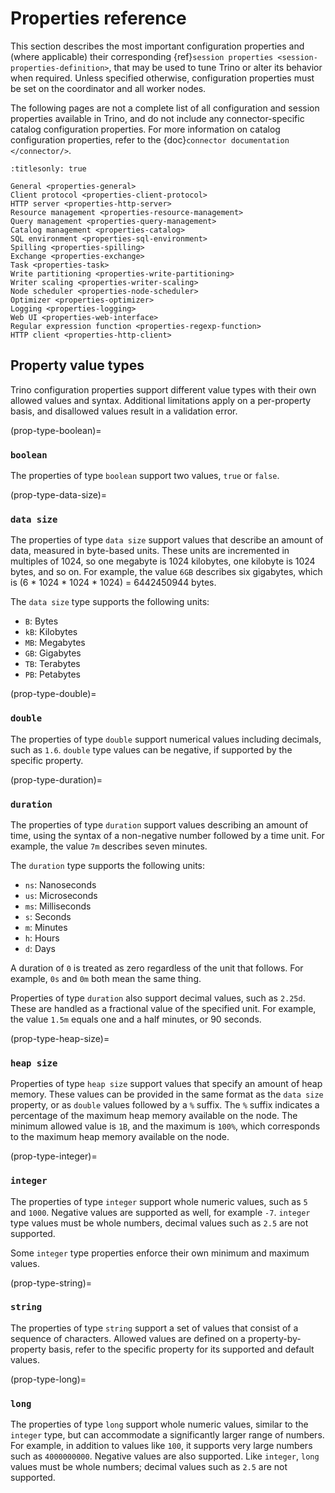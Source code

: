 # Properties reference

This section describes the most important configuration properties and (where
applicable) their corresponding {ref}`session properties
<session-properties-definition>`, that may be used to tune Trino or alter its
behavior when required. Unless specified otherwise, configuration properties
must be set on the coordinator and all worker nodes.

The following pages are not a complete list of all configuration and
session properties available in Trino, and do not include any connector-specific
catalog configuration properties. For more information on catalog configuration
properties, refer to the {doc}`connector documentation </connector/>`.

```{toctree}
:titlesonly: true

General <properties-general>
Client protocol <properties-client-protocol>
HTTP server <properties-http-server>
Resource management <properties-resource-management>
Query management <properties-query-management>
Catalog management <properties-catalog>
SQL environment <properties-sql-environment>
Spilling <properties-spilling>
Exchange <properties-exchange>
Task <properties-task>
Write partitioning <properties-write-partitioning>
Writer scaling <properties-writer-scaling>
Node scheduler <properties-node-scheduler>
Optimizer <properties-optimizer>
Logging <properties-logging>
Web UI <properties-web-interface>
Regular expression function <properties-regexp-function>
HTTP client <properties-http-client>
```

## Property value types

Trino configuration properties support different value types with their own
allowed values and syntax. Additional limitations apply on a per-property basis,
and disallowed values result in a validation error.

(prop-type-boolean)=
### `boolean`

The properties of type `boolean` support two values, `true` or `false`.

(prop-type-data-size)=
### `data size`

The properties of type `data size` support values that describe an amount of
data, measured in byte-based units. These units are incremented in multiples of
1024, so one megabyte is 1024 kilobytes, one kilobyte is 1024 bytes, and so on.
For example, the value `6GB` describes six gigabytes, which is
(6 * 1024 * 1024 * 1024) = 6442450944 bytes.

The `data size` type supports the following units:

- `B`: Bytes
- `kB`: Kilobytes
- `MB`: Megabytes
- `GB`: Gigabytes
- `TB`: Terabytes
- `PB`: Petabytes

(prop-type-double)=
### `double`

The properties of type `double` support numerical values including decimals,
such as `1.6`. `double` type values can be negative, if supported by the
specific property.

(prop-type-duration)=
### `duration`

The properties of type `duration` support values describing an
amount of time, using the syntax of a non-negative number followed by a time
unit. For example, the value `7m` describes seven minutes.

The `duration` type supports the following units:

- `ns`: Nanoseconds
- `us`: Microseconds
- `ms`: Milliseconds
- `s`: Seconds
- `m`: Minutes
- `h`: Hours
- `d`: Days

A duration of `0` is treated as zero regardless of the unit that follows.
For example, `0s` and `0m` both mean the same thing.

Properties of type `duration` also support decimal values, such as `2.25d`.
These are handled as a fractional value of the specified unit. For example, the
value `1.5m` equals one and a half minutes, or 90 seconds.

(prop-type-heap-size)=
### `heap size`

Properties of type `heap size` support values that specify an amount of heap memory.
These values can be provided in the same format as the `data size` property, or as `double`
values followed by a `%` suffix. The `%` suffix indicates a percentage of the maximum heap 
memory available on the node. The minimum allowed value is `1B`, and the maximum is `100%`, 
which corresponds to the maximum heap memory available on the node.

(prop-type-integer)=
### `integer`

The properties of type `integer` support whole numeric values, such as `5`
and `1000`. Negative values are supported as well, for example `-7`.
`integer` type values must be whole numbers, decimal values such as `2.5`
are not supported.

Some `integer` type properties enforce their own minimum and maximum values.

(prop-type-string)=
### `string`

The properties of type `string` support a set of values that consist of a
sequence of characters. Allowed values are defined on a property-by-property
basis, refer to the specific property for its supported and default values.

(prop-type-long)=
### `long`

The properties of type `long` support whole numeric values, similar to the `integer` type,
but can accommodate a significantly larger range of numbers. For example, in addition
to values like `100`, it supports very large numbers such as `4000000000`. Negative values are also supported.
Like `integer`, `long` values must be whole numbers; decimal values such as `2.5` are not supported.
